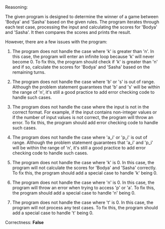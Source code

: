 Reasoning:

The given program is designed to determine the winner of a game between 'Bodya' and 'Sasha' based on the given rules. The program iterates through each test case, processing the input and calculating the scores for 'Bodya' and 'Sasha'. It then compares the scores and prints the result.

However, there are a few issues with the program:

1.  The program does not handle the case where 'k' is greater than 'n'. In this case, the program will enter an infinite loop because 'k' will never become 0. To fix this, the program should check if 'k' is greater than 'n' and if so, calculate the scores for 'Bodya' and 'Sasha' based on the remaining turns.

2.  The program does not handle the case where 'b' or 's' is out of range. Although the problem statement guarantees that 'b' and 's' will be within the range of 'n', it's still a good practice to add error checking code to handle such cases.

3.  The program does not handle the case where the input is not in the correct format. For example, if the input contains non-integer values or if the number of input values is not correct, the program will throw an error. To fix this, the program should add error checking code to handle such cases.

4.  The program does not handle the case where 'a\_i' or 'p\_i' is out of range. Although the problem statement guarantees that 'a\_i' and 'p\_i' will be within the range of 'n', it's still a good practice to add error checking code to handle such cases.

5.  The program does not handle the case where 'k' is 0. In this case, the program will not calculate the scores for 'Bodya' and 'Sasha' correctly. To fix this, the program should add a special case to handle 'k' being 0.

6.  The program does not handle the case where 'n' is 0. In this case, the program will throw an error when trying to access 'p' or 'a'. To fix this, the program should add a special case to handle 'n' being 0.

7.  The program does not handle the case where 't' is 0. In this case, the program will not process any test cases. To fix this, the program should add a special case to handle 't' being 0.

Correctness: **False**